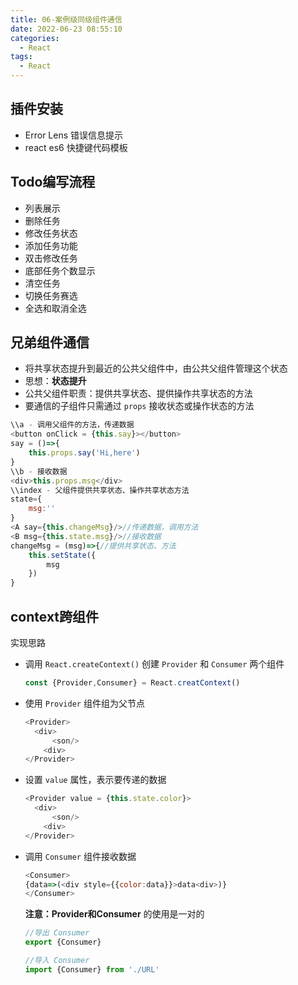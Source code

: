 ```yaml
---
title: 06-案例级同级组件通信
date: 2022-06-23 08:55:10
categories:
  - React
tags:
  - React
---
```

## 插件安装

- Error Lens 错误信息提示
- react es6 快捷键代码模板



## Todo编写流程

- 列表展示
- 删除任务
- 修改任务状态
- 添加任务功能
- 双击修改任务
- 底部任务个数显示
- 清空任务
- 切换任务赛选
- 全选和取消全选

## 兄弟组件通信

- 将共享状态提升到最近的公共父组件中，由公共父组件管理这个状态
- 思想：**状态提升**
- 公共父组件职责：提供共享状态、提供操作共享状态的方法
- 要通信的子组件只需通过 `props` 接收状态或操作状态的方法

```js
\\a - 调用父组件的方法，传递数据
<button onClick = {this.say}></button>
say = ()=>{
    this.props.say('Hi,here')
}
\\b - 接收数据
<div>this.props.msg</div>
\\index - 父组件提供共享状态、操作共享状态方法
state={
    msg:''
}
<A say={this.changeMsg}/>//传递数据，调用方法
<B msg={this.state.msg}/>//接收数据
changeMsg = (msg)=>{//提供共享状态、方法
    this.setState({
        msg
    })
}
```

## context跨组件

实现思路

- 调用 `React.createContext()` 创建 `Provider` 和 `Consumer` 两个组件

  ```js
  const {Provider,Consumer} = React.creatContext()
  ```
  
- 使用 `Provider` 组件组为父节点

  ```js
  <Provider>
  	<div>
      	<son/>
      <div>    
  </Provider>
  ```

- 设置 `value` 属性，表示要传递的数据

  ```js
  <Provider value = {this.state.color}>
  	<div>
      	<son/>
      <div>    
  </Provider>
  ```

- 调用 `Consumer` 组件接收数据

  ```js
  <Consumer>  
  {data=>(<div style={{color:data}}>data<div>)}    
  </Consumer>
  ```

  **注意：Provider和Consumer** 的使用是一对的

  ```js
  //导出 Consumer 
  export {Consumer}
  ```

  

  ```js
  //导入 Consumer
  import {Consumer} from './URL'
  ```

  




  

  

  




































